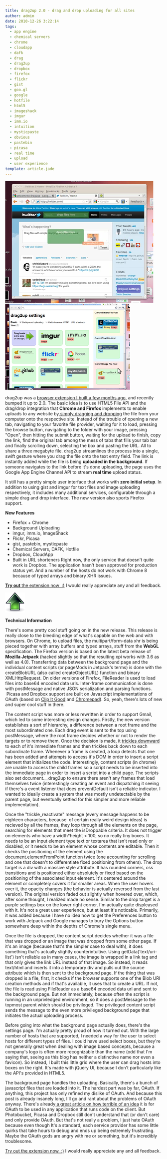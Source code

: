 ```yaml
---
title: drag2up 2.0 - drag and drop uploading for all sites
author: admin
date: 2010-12-26 3:22:14
tags: 
  - app engine
  - chemical servers
  - chrome
  - cloudapp
  - dafk
  - drag
  - drag2up
  - dropbox
  - firefox
  - flickr
  - gist
  - goo.gl
  - google
  - hotfile
  - html5
  - imageshack
  - imgur
  - imm.io
  - intuition
  - mysticpaste
  - obvious
  - pastebin
  - picasa
  - real time
  - upload
  - user experience
template: article.jade
---
```


[![](Screenshot-6.png "drag2up firefox dragging twitter")](Screenshot-6.png)[![](Selection_004.png "drag2up settings chrome")](Selection_004.png)

drag2up was a [browser extension I built a few months ago](2010/10/drag2up-drag-files-onto-any-site/), and recently bumped it up to 2.0\. The basic idea is to use HTML5 File API and the drag/drop integration that **Chrome and Firefox** implements to enable uploads to any website by[ simply dragging and dropping](http://www.youtube.com/watch?v=DBqxmO-ZrDY) the file from your computer onto the respective site. Instead of the trouble of opening a new tab, navigating to your favorite file provider, waiting for it to load, pressing the browse button, navigating to the folder with your image, pressing "Open", then hitting the submit button, waiting for the upload to finish, copy the link, find the original tab among the mess of tabs that fills your tab bar and finally scrolling down, selecting the box and pasting the URL. All to share a three megabyte file. drag2up streamlines the process into a single, swift gesture where you drag the file onto the text entry field. The link is instantly added while the file is being **uploaded in the background**. If someone navigates to the link before it's done uploading, the page uses the Google App Engine Channel API to stream **real time** upload status.

It still has a pretty simple user interface that works with **zero initial setup**. In addition to using gist and imgur for text files and image uploading respectively, it includes many additional services, configurable through a simple drag and drop interface. The new version also sports Firefox support.

**New Features**

*   Firefox + Chrome
*   Background Uploading
*   imgur, imm.io, ImageShack
*   Flickr, Picasa
*   gist, pastebin, mysticpaste
*   Chemical Servers, DAFK, Hotfile
*   Dropbox, CloudApp
*   Built in URL shorteners
Right now, the only service that doesn't quite work is Dropbox. The application hasn't been approved for production status yet. And a number of the hosts do not work with Chrome 8 because of typed arrays and binary XHR issues.

[**Try out** the extension now  :)](http://drag2up.appspot.com) I would really appreciate any and all feedback.

[![](64cool.png "64cool")](64cool.png)

**Technical Information**

There's some pretty cool stuff going on in the new release. This release is really close to the bleeding edge of what's capable on the web and with browsers. On Chrome, to upload files, the multipart/form-data xhr is being pieced together with array buffers and typed arrays, stuff from the **WebGL** specification. The Firefox version is based on the latest beta release of **Mozilla Jetpack** (hacked slightly so that the resulting xpi works with 3.6 as well as 4.0). Transferring data between the background page and the individual content scripts (or pageMods in Jetpack's terms) is done with the createBlobURL (also called createObjectURL) function and binary XMLHttpRequest. On older versions of Firefox, FileReader is used to load files into base64 encoded data urls. Inter-frame communication is done with postMessage and native JSON serialization and parsing functions.  Picasa and Dropbox support are built on Javascript implementations of OAuth (based on [Clip It Good](https://github.com/bslatkin/clip-it-good) and [Chromepad](https://github.com/kenotron/chromepad)). So, yeah, there's lots of new and super cool stuff in there.

The content script was more or less rewritten in order to support Gmail, which led to some interesting design changes. Firstly, the new version establishes a sort of hierarchy, a difference between a root frame and the most subordinated one. Each drag event is sent to the top using postMessage, where the root frame decides whether or not to render the targets or to remove them. Once the decision is made, it [trickles downward](https://github.com/antimatter15/drag2up/blob/master/data/drag2up.js#L108) to each of it's immediate frames and then trickles back down to each subordinate frame. Whenever a frame is created, a loop detects that one has been added and attempts to access it's DOM in order to insert a script element that initializes the code. Interestingly, content scripts (in chrome) are unable to access the child frames so a script needs to be inserted into the immediate page in order to insert a script into a child page. The scripts also set document.__drag2up to ensure there aren't any frames that load themselves twice (interestingly creating an event and dispatching it seeing if there's a event listener that does preventDefault isn't a reliable indicator. I wanted to ideally create a system that was mostly undetectable by the parent page, but eventually settled for this simpler and more reliable implementation).

Once the "trickle_reactivate" message (every message happens to be eighteen characters, because  of certain really weird design ideas) is recieved by all the frames, they loop through all the elements on the page, searching for elements that meet the isDroppable criteria. It does not trigger on elements who have a width*height &lt; 100, so no really tiny boxes. It needs to be an input element type text or textarea that isn't read only or disabled, or it needs to be an element whose contents are editable. Then it checks the positioning of the element using the document.elementFromPoint function twice (one accounting for scrolling and one that doesn't to differentiate fixed positioning from others). The drop target is a div with a massive style attribute. It has rounded corners, css transitions and is positioned either absolutely or fixed based on the positioning of the associated input element. It's centered around the element or completely covers it for smaller areas. When the user hovers over it, the opacity changes (the behavior is actually reversed from the last version). The original version faded out slightly when hovered over, which, after some thought, I realized made no sense. Similar to the drop target is a purple settings box on the lower right corner. I'm actually quite displeased with it. It's not a great user experience, but at least it's noticable. Primarily, it was added because I have no idea how to get the Preferences button to work with Jetpack and Google manages to bury the Options button somewhere deep within the depths of Chrome's single menu.

Once the file is dropped, the content script decides whether it was a file that was dropped or an image that was dropped from some other page. If it's an image (because that's the simpler case to deal with), it does something that's actually slightly counterintuitive. Using getData('text/uri-list') isn't reliable as in many cases, the image is wrapped in a link tag and that only gives the link URL instead of that image. So instead, it reads text/html and inserts it into a temporary div and pulls out the source attribute which is then sent to the background page. If the thing that was dropped is a file, first, it checks if the browser supports one of the Blob URI creation methods and if that's available, it uses that to create a URL. If not, the file is read using FileReader as a base64 encoded data url and sent to the background page. But not immediately, because often the script is running in an unprivledged environment, so it does a postMessage to the topmost parent which should be privileged. The privileged content script sends the message to the even more privileged background page that initiates the actual uploading process.

Before going into what the background page actually does, there's the settings page. I'm actually pretty proud of how it turned out. With the large number of hosts that are supported, I needed a way for the user to select hosts for different types of files. I could have used select boxes, but they're not generally great when dealing with image based concepts, because a company's logo is often more recognizable than the name (odd that I'm saying that, seeing as this blog has neither a distinctive name nor even a favicon). So instead, I built this little grid where the user can drag hosts into boxes on the right. It's made with jQuery UI, because I don't particularly like the API's provided in HTML5.

The background page handles the uploading. Basically, there's a bunch of javascript files that are loaded into it. The hardest part was by far, OAuth. If anything, this project has only refined my dislike of OAuth. And because this post is already insanely long, I'll go and rant about the problems of OAuth anyway. There's already[ a great article on how terrible of an idea](http://arstechnica.com/security/guides/2010/09/twitter-a-case-study-on-how-to-do-oauth-wrong.ars) it is for OAuth to be used in any application that runs code on the client. But Photobucket, Picasa and Dropbox still don't understand that (or don't care) and only provide OAuth. But that's not really a problem, I just hate OAuth because even though It's a standard, each service provider has some little quirks that take hours to debug and ends up being extremely frustrating. Maybe the OAuth gods are angry with me or something, but it's incredibly troublesome.

[Try out the extension now  :)](http://drag2up.appspot.com) I would really appreciate any and all feedback.
